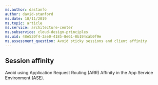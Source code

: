 ```yaml
---
ms.author: dastanfo
author: david-stanford
ms.date: 10/11/2019
ms.topic: article
ms.service: architecture-center
ms.subservice: cloud-design-principles
ms.uid: 48e520f4-3ae0-4185-8e61-0b194cab0f9e
ms.assessment_question: Avoid sticky sessions and client affinity
---
```

## Session affinity

Avoid using Application Request Routing (ARR) Affinity in the App Service Environment (ASE).
